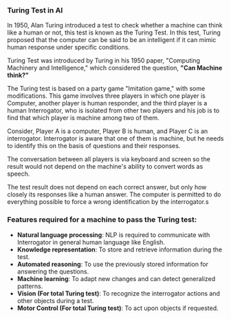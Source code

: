 ### Turing Test in AI

In 1950, Alan Turing introduced a test to check whether a machine can think like a human or not, this test is known as the Turing Test. In this test, Turing proposed that the computer can be said to be an intelligent if it can mimic human response under specific conditions.

Turing Test was introduced by Turing in his 1950 paper, "Computing Machinery and Intelligence," which considered the question, **"Can Machine think?"**

The Turing test is based on a party game "Imitation game," with some modifications. This game involves three players in which one player is Computer, another player is human responder, and the third player is a human Interrogator, who is isolated from other two players and his job is to find that which player is machine among two of them.

Consider, Player A is a computer, Player B is human, and Player C is an interrogator. Interrogator is aware that one of them is machine, but he needs to identify this on the basis of questions and their responses.

The conversation between all players is via keyboard and screen so the result would not depend on the machine's ability to convert words as speech.

The test result does not depend on each correct answer, but only how closely its responses like a human answer. The computer is permitted to do everything possible to force a wrong identification by the interrogator.s

### Features required for a machine to pass the Turing test:
- **Natural language processing**: NLP is required to communicate with Interrogator in general human language like English.
- **Knowledge representation**: To store and retrieve information during the test.
- **Automated reasoning**: To use the previously stored information for answering the questions.
- **Machine learning**: To adapt new changes and can detect generalized patterns.
- **Vision (For total Turing test)**: To recognize the interrogator actions and other objects during a test.
- **Motor Control (For total Turing test)**: To act upon objects if requested.